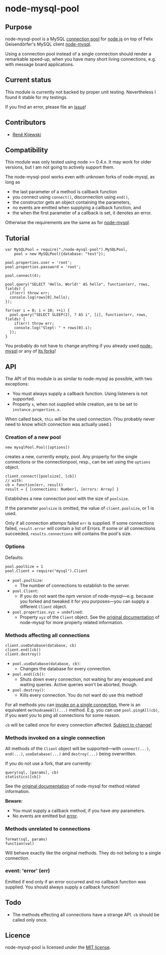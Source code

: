 <h1 id="Readme">node-mysql-pool</h1>

<h2 id="Purpose">Purpose</h2>

node-mysql-pool is a MySQL [connection pool](http://en.wikipedia.org/wiki/Connection_pool)
for [node.js](http://nodejs.org/) on top of Felix Geisendörfer's MySQL client
[node-mysql](https://github.com/felixge/node-mysql).

Using a connection pool instead of a single connection should render a remarkable
speed-up, when you have many short living connections, e.g. with message board applications.

<h2 id="Status">Current status</h2>

This module is currently not backed by proper unit testing. Nevertheless I found
it stable for my testings.

If you find an error, please file an [issue](https://github.com/Kijewski/node-mysql-pool/issues)!

<h2 id="Contributors">Contributors</h2>

* [René Kijewski](https://github.com/Kijewski)

<h2 id="Compatibility">Compatibility</h2>

This module was only tested using node >= 0.4.x. It may work for older versions,
but I am not going to actively support them.

The node-mysql-pool works even with unknown forks of node-mysql, as long as

* the last parameter of a method is callback function
* you connect using `connect()`, disconnection using `end()`,
* the constructor gets an object containing the parameters,
* no events are emitted when supplying a callback function, and
* the when the first parameter of a callback is set, it denotes an error.

Otherwise the requirements are the same as for
[node-mysql](https://github.com/felixge/node-mysql/blob/master/Readme.md).

<h2 id="Tutorial">Tutorial</h2>

    var MySQLPool = require("./node-mysql-pool").MySQLPool,
        pool = new MySQLPool({database: "test"});
        
    pool.properties.user = 'root';
    pool.properties.password = 'root';
    
    pool.connect(4);
    
    pool.query("SELECT 'Hello, World!' AS hello", function(err, rows, fields) {
      if(err) throw err;
      console.log(rows[0].hello);
    });
    
    for(var i = 0; i < 10; ++i) {
      pool.query("SELECT SLEEP(2), ? AS i", [i], function(err, rows, fields) {
        if(err) throw err;
        console.log("Slept: " + rows[0].i);
      });
    }

You probably do not have to change anything if you already used
[node-mysql](https://github.com/felixge/node-mysql/)
or any of [its forks](https://github.com/felixge/node-mysql/network)!

<h2 id="API">API</h2>

The API of this module is as similar to node-mysql as possible, with two exceptions:

* You must always supply a callback function. Using listeners is not supported.
* Property `x`, when not supplied while creation, are to be set to `instance.properties.x`.

When called back, `this` will be the used connection. (You probably never need to
know which connection was actually used.)

<h3 id="NewPool">Creation of a new pool</h3>

    new mysqlPool.Pool([options])

creates a new, currently empty, pool. Any property for the single connections or
the connectionpool, resp., can be set using the `options` object.

    client.connect([poolsize], [cb])
    // with:
    cb = function(err, result)
    result = { [connections: Number], [errors: Array] }

Establishes a new connection pool with the size of `poolsize`.

If the parameter `poolsize` is omitted, the value of `client.poolsize`, or 1 is used.

Only if all connection attemps failed `err` is supplied.
If some connections failed, `result.error` will contain a list of Errors.
If some or all connections succeeded, `results.connections` will contains the pool's size.

<h3 id="Options">Options</h3>

Defaults:

    pool.poolSize = 1
    pool.Client = require("mysql").Client

* `pool.poolSize`:
    * The number of connections to establish to the server.
* `pool.Client`:
    * If you do not want the npm version of node-mysql—e.g. because you forked and
      tweaked it for you purposes—you can supply a different `Client` object.
* `pool.properties.xyz = undefined`:
    * Property `xyz` of the `Client` object.
      See the [original documentation](https://github.com/felixge/node-mysql/blob/master/Readme.md)
      of node-mysql for more property related information.

<h3 id="AllConnections">Methods affecting all connections</h3>

    client.useDatabase(database, cb)
    client.end([cb])
    client.destroy()

* `pool.useDatabase(database, cb)`:
    * Changes the database for every connection.
* `pool.end([cb])`:
    * Shuts down every connection, not waiting for any enqueued and waiting queries.
      Active queries won't be aborted, though.
* `pool.destroy()`:
    * Kills every connection. You do not want do use this method!

For all methods you can [invoke on a single connection](#SingleConnection), there is
an equivalent `methodnameAll(...)` method. E.g. you can use `pool.pingAll(cb)`, if
you want you to ping all connections for some reason.

`cb` will be called once for every connection affected. [Subject to change!](#Todo)

<h3 id="SingleConnection">Methods invoked on a single connection</h3>

All methods of the `Client` object will be supported—with `connect(...)`, `end(...)`,
`useDatabase(...)` and `destroy(...)` being overwritten.

If you do not use a fork, that are currently:

    query(sql, [params], cb)
    statistics([cb])

See the [original documentation](https://github.com/felixge/node-mysql/blob/master/Readme.md)
of node-mysql for method related information.

**Beware:**

* You must supply a callback method, if you have *any* parameters.
* No events are emitted but [error](#EventError).

<h3 id="NoConnection">Methods unrelated to connections</h3>

    format(sql, params)
    function(val)

Will behave exactly like the original methods. They do not belong to a single
connection.

<h3 id="EventError">event: 'error' (err)</h3>

Emitted if end only if an error occurred and no callback function was supplied.
You should always supply a callback function!

<h2 id="Todo">Todo</h2>

* The methods effecting all connections have a strange API. `cb` should be called
  only once.


<h2 id="Licence">Licence</h2>

node-mysql-pool is licensed under the
[MIT license](https://github.com/Kijewski/node-mysql-pool/blob/master/License).
